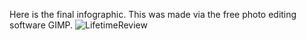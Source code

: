 Here is the final infographic. This was made via the free photo editing software GIMP. 
![LifetimeReview](https://user-images.githubusercontent.com/56042923/150070396-42c1da39-ff3d-4b86-86f3-f467a7aeeec5.png)
